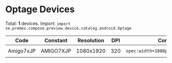 # Optage Devices

Total: **1** devices. Import: `import se.premex.compose.preview.device.catalog.android.Optage`

| Code | Constant | Resolution | DPI | Compose Spec | Preview Usage |
|------|----------|------------|-----|-------------|---------------|
| Amigo7xJP | AMIGO7XJP | 1080x1920 | 320 | `spec:width=1080px,height=1920px,dpi=320` | `@Preview(device = Optage.AMIGO7XJP)` |

<!-- Generated automatically. Do not edit manually. -->
